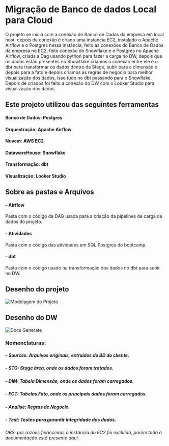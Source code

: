 # Migração de Banco de dados Local para Cloud

<p> O projeto se inicia com a conexão do Banco de Dados da empresa em local host, depois da conexão é criado uma instancia EC2, instalado o Apache Airflow e o Postgres nessa instância, feito as conexões do Banco de Dados da empresa no EC2, feito conexão do Snowflake e e Postgres no Apache Airflow, criada a Dag usando python para fazer a carga no DW, depois que os dados estão presentes no Snowflake criamos a conexão entre ele e o dbt para transformar os dados dentro da Stage, subir para a dimensão e depois para a fato e depois criamos as regras de negocio para melhor visualização dos dados, isso tudo no dbt passando para o Snowflake. Depois de criados foi feito a conexão do DW com o Looker Studio para visualização dos dados. </p>

<h2> Este projeto utilizou das seguintes ferramentas </h2>

#### Banco de Dados: Postgres
#### Orquestração: Apache Airflow
#### Nuvem: AWS EC2
#### DatawareHouse: Snowflake
#### Transformação: dbt
#### Visualização: Looker Studio

<h2> Sobre as pastas e Arquivos </h2>

#### - Airflow
<p> Pasta com o código da DAG usada para a criação da pipelines de carga de dados do projeto. </p>

#### - Atividades
<p> Pasta com o código das atividades em SQL Postgres do bootcamp. </p>

#### - dbt
<p> Pasta com o código usado na transformação dos dados no dbt para subir no DW. </p>

<h2> Desenho do projeto </h2>

![Modelagem do Projeto](https://github.com/user-attachments/assets/bf8ec021-2a3b-4ede-9986-a5b925fa1890)

<h2> Desenho do DW </h2>

![Docs Generate](https://github.com/user-attachments/assets/c696301d-4f56-47f5-bef2-ed2bea92eaed)

<h3> Nomenclaturas: </h3>

<h5> - Sources: Arquivos originais, extraídos do BD do cliente. </h5>
<h5> - STG: Stage área, onde os dados foram tratados. </h5>
<h5> - DIM: Tabela Dimensão, onde os dados foram carregados. </h5>
<h5> - FCT: Tabelas Fato, onde os principais dados foram carregados. </h5>
<h5> - Analise: Regras de Negocio. </h5>
<h5> - Test: Testes para garantir integridade dos dados. </h5>


<h6> OBS: por razões financeiras a instância do EC2 foi excluída, porém toda a documentação está presente aqui. </h6>
